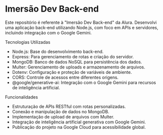# Imersão Dev Back-end

Este repositório é referente à "Imersão Dev Back-end" da Alura. Desenvolvi uma aplicação back-end utilizando Node.js, com foco em APIs e servidores, incluindo integração com o Google Gemini.

Tecnologias Utilizadas
* Node.js: Base do desenvolvimento back-end.
* Express: Para gerenciamento de rotas e criação do servidor.
* MongoDB: Banco de dados NoSQL para persistência dos dados.
* Multer: Gerenciamento de uploads e armazenamento de arquivos.
* Dotenv: Configuração e proteção de variáveis de ambiente.
* CORS: Controle de acessos entre diferentes origens.
* @google/generative-ai: Integração com o Google Gemini para recursos de inteligência artificial.

Funcionalidades
* Estruturação de APIs RESTful com rotas personalizadas.
* Conexão e manipulação de dados no MongoDB.
* Implementação de upload de arquivos com Multer.
* Integração de inteligência artificial generativa com Google Gemini.
* Publicação do projeto na Google Cloud para acessibilidade global.
